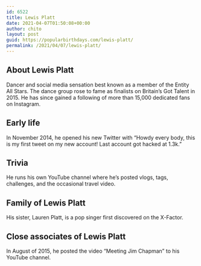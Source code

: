 ```yaml
---
id: 6522
title: Lewis Platt
date: 2021-04-07T01:50:08+00:00
author: chito
layout: post
guid: https://popularbirthdays.com/lewis-platt/
permalink: /2021/04/07/lewis-platt/
---
```

<!--Content-->


          
          
## About Lewis Platt



  Dancer and social media sensation best known as a member of the Entity All Stars. The dance group rose to fame as finalists on Britain&#8217;s Got Talent in 2015. He has since gained a following of more than 15,000 dedicated fans on Instagram.

                
                
## Early life



  In November 2014, he opened his new Twitter with &#8220;Howdy every body, this is my first tweet on my new account! Last account got hacked at 1.3k.&#8221;

                
                
## Trivia



  He runs his own YouTube channel where he&#8217;s posted vlogs, tags, challenges, and the occasional travel video.

                
                
## Family of Lewis Platt



  His sister, Lauren Platt, is a pop singer first discovered on the X-Factor. 

                
                
## Close associates of Lewis Platt



  In August of 2015, he posted the video &#8220;Meeting Jim Chapman&#8221; to his YouTube channel.

          
          